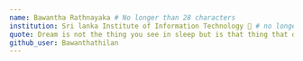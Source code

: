 ```yaml
---
name: Bawantha Rathnayaka # No longer than 28 characters
institution: Sri lanka Institute of Information Technology 🚩 # no longer than 58 characters
quote: Dream is not the thing you see in sleep but is that thing that doesn't let you sleep - Bawantha # no longer than 100 characters, avoid using quotes(") to guarantee the format remains the same.
github_user: Bawanthathilan
---
```

